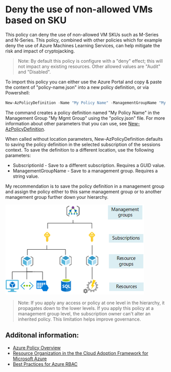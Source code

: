 # Deny the use of non-allowed VMs based on SKU

This policy can deny the use of non-allowed VM SKUs such as M-Series and N-Series. This policy, combined with other policies which for example deny the use of Azure Machines Learning Services, can help mitigate the risk and impact of cryptojacking.

> Note: By default this policy is configure with a "deny" effect; this will not impact any existing resources. Other allowed values are "Audit" and "Disabled".

To import this policy you can either use the Azure Portal and copy & paste the content of "policy-name.json" into a new policy definition, or via Powershell:
```powershell
New-AzPolicyDefinition -Name "My Policy Name" -ManagementGroupName "My Mgmt Group" -Policy "policy.json"
```
The command creates a policy definition named "My Policy Name" in the Management Group "My Mgmt Group" using the "policy.json" file. For more information about other parameters that you can use, see [New-AzPolicyDefinition](https://docs.microsoft.com/en-us/powershell/module/az.resources/new-azpolicydefinition).

When called without location parameters, New-AzPolicyDefinition defaults to saving the policy definition in the selected subscription of the sessions context. To save the definition to a different location, use the following parameters:

- SubscriptionId - Save to a different subscription. Requires a GUID value.
- ManagementGroupName - Save to a management group. Requires a string value.

My recommendation is to save the policy definition in a management group and assign the policy either to this same management group or to another management group further down your hierarchy.

![Figure 1: The four scope levels for organizing your Azure resources.](scope-levels.png)

> Note: If you apply any access or policy at one level in the hierarchy, it propagates down to the lower levels. If you apply this policy at a management group level, the subscription owner can't alter an inherited policy. This limitation helps improve governance.

## Additonal information:
- [Azure Policy Overview](https://docs.microsoft.com/en-us/azure/governance/policy/overview)
- [Resource Organization in the the Cloud Adoption Framework for Microsoft Azure](https://docs.microsoft.com/en-us/azure/cloud-adoption-framework/ready/landing-zone/design-area/resource-org)
- [Best Practices for Azure RBAC](https://docs.microsoft.com/en-us/azure/role-based-access-control/best-practices) 
